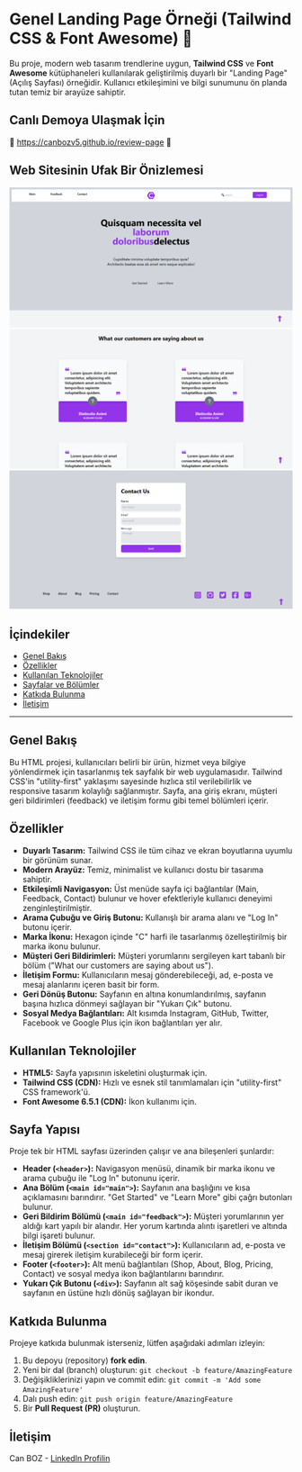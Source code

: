 # Genel Landing Page Örneği (Tailwind CSS & Font Awesome) 🚀

Bu proje, modern web tasarım trendlerine uygun, **Tailwind CSS** ve **Font Awesome** kütüphaneleri kullanılarak geliştirilmiş duyarlı bir "Landing Page" (Açılış Sayfası) örneğidir. Kullanıcı etkileşimini ve bilgi sunumunu ön planda tutan temiz bir arayüze sahiptir.

## Canlı Demoya Ulaşmak İçin

📌 https://canbozv5.github.io/review-page 📌

## Web Sitesinin Ufak Bir Önizlemesi

![Web Sitesi Önizleme](img/preview-1.png)
![Web Sitesi Önizleme](img/preview-2.png)
![Web Sitesi Önizleme](img/preview-3.png)

## İçindekiler

- [Genel Bakış](#genel-bakış)
- [Özellikler](#özellikler)
- [Kullanılan Teknolojiler](#kullanılan-teknolojiler)
- [Sayfalar ve Bölümler](#sayfalar-ve-bölümler)
- [Katkıda Bulunma](#katkıda-bulunma)
- [İletişim](#i̇letişim)

---

## Genel Bakış

Bu HTML projesi, kullanıcıları belirli bir ürün, hizmet veya bilgiye yönlendirmek için tasarlanmış tek sayfalık bir web uygulamasıdır. Tailwind CSS'in "utility-first" yaklaşımı sayesinde hızlıca stil verilebilirlik ve responsive tasarım kolaylığı sağlanmıştır. Sayfa, ana giriş ekranı, müşteri geri bildirimleri (feedback) ve iletişim formu gibi temel bölümleri içerir.

## Özellikler

- **Duyarlı Tasarım:** Tailwind CSS ile tüm cihaz ve ekran boyutlarına uyumlu bir görünüm sunar.
- **Modern Arayüz:** Temiz, minimalist ve kullanıcı dostu bir tasarıma sahiptir.
- **Etkileşimli Navigasyon:** Üst menüde sayfa içi bağlantılar (Main, Feedback, Contact) bulunur ve hover efektleriyle kullanıcı deneyimi zenginleştirilmiştir.
- **Arama Çubuğu ve Giriş Butonu:** Kullanışlı bir arama alanı ve "Log In" butonu içerir.
- **Marka İkonu:** Hexagon içinde "C" harfi ile tasarlanmış özelleştirilmiş bir marka ikonu bulunur.
- **Müşteri Geri Bildirimleri:** Müşteri yorumlarını sergileyen kart tabanlı bir bölüm ("What our customers are saying about us").
- **İletişim Formu:** Kullanıcıların mesaj gönderebileceği, ad, e-posta ve mesaj alanlarını içeren basit bir form.
- **Geri Dönüş Butonu:** Sayfanın en altına konumlandırılmış, sayfanın başına hızlıca dönmeyi sağlayan bir "Yukarı Çık" butonu.
- **Sosyal Medya Bağlantıları:** Alt kısımda Instagram, GitHub, Twitter, Facebook ve Google Plus için ikon bağlantıları yer alır.

## Kullanılan Teknolojiler

- **HTML5:** Sayfa yapısının iskeletini oluşturmak için.
- **Tailwind CSS (CDN):** Hızlı ve esnek stil tanımlamaları için "utility-first" CSS framework'ü.
- **Font Awesome 6.5.1 (CDN):** İkon kullanımı için.

## Sayfa Yapısı

Proje tek bir HTML sayfası üzerinden çalışır ve ana bileşenleri şunlardır:

- **Header (`<header>`):** Navigasyon menüsü, dinamik bir marka ikonu ve arama çubuğu ile "Log In" butonunu içerir.
- **Ana Bölüm (`<main id="main">`):** Sayfanın ana başlığını ve kısa açıklamasını barındırır. "Get Started" ve "Learn More" gibi çağrı butonları bulunur.
- **Geri Bildirim Bölümü (`<main id="feedback">`):** Müşteri yorumlarının yer aldığı kart yapılı bir alandır. Her yorum kartında alıntı işaretleri ve altında bilgi işareti bulunur.
- **İletişim Bölümü (`<section id="contact">`):** Kullanıcıların ad, e-posta ve mesaj girerek iletişim kurabileceği bir form içerir.
- **Footer (`<footer>`):** Alt menü bağlantıları (Shop, About, Blog, Pricing, Contact) ve sosyal medya ikon bağlantılarını barındırır.
- **Yukarı Çık Butonu (`<div>`):** Sayfanın alt sağ köşesinde sabit duran ve sayfanın en üstüne hızlı dönüş sağlayan bir ikondur.

## Katkıda Bulunma

Projeye katkıda bulunmak isterseniz, lütfen aşağıdaki adımları izleyin:

1.  Bu depoyu (repository) **fork edin**.
2.  Yeni bir dal (branch) oluşturun: `git checkout -b feature/AmazingFeature`
3.  Değişikliklerinizi yapın ve commit edin: `git commit -m 'Add some AmazingFeature'`
4.  Dalı push edin: `git push origin feature/AmazingFeature`
5.  Bir **Pull Request (PR)** oluşturun.

## İletişim

Can BOZ - [LinkedIn Profilin](https://www.linkedin.com/in/emrecanboz)
